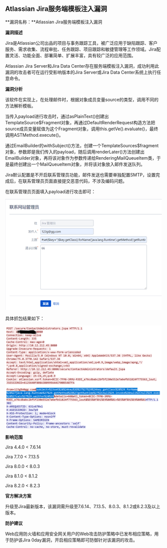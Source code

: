 ## **Atlassian Jira服务端模板注入漏洞**

**漏洞名称：**Atlassian Jira服务端模板注入漏洞

**漏洞描述**

Jira是Atlassian公司出品的项目与事务跟踪工具，被广泛应用于缺陷跟踪、客户服务、需求收集、流程审批、任务跟踪、项目跟踪和敏捷管理等工作领域。Jira配置灵活、功能全面、部署简单、扩展丰富，具有较广泛的应用范围。

Atlassian Jira Server和Jira Data Center存在服务端模板注入漏洞，成功利用此漏洞的攻击者可在运行受影响版本的Jira Server或Jira Data Center系统上执行任意命令。

**漏洞分析**

该软件在实现上，在处理邮件时，根据对象成员变量source的类型，调用不同的方法解析模板。

当传入payload进行攻击时，通过asPlainText()创建出TemplateSource$Fragment对象，再通过DefaultRenderRequest构造方法把source成员变量赋值为这个Fragment对象，调用this.getVe().evaluate()，最终调用ASTMethod.execute()。

通过EmailBuilder的withSubject()方法，创建一个TemplateSources$fragment对象，参数即是我们传入的payload，随后调用renderLater()方法创建出EmailBuilder对象，再将该对象作为参数传递给RenderingMailQueueItem类，于是最终创建出一个MailQueueItem对象，并将该对象放入邮件发送队列。

Jira默认配置是不开启联系管理员功能，邮件发送也需要单独配置SMTP，设置完成后，在联系管理员页面直接提交恶意代码，不涉及编码问题。

在联系管理员页面填入payload进行攻击即可：

![image](../../../../image/WAF/notice-image/4.Atlassian-1.png)

具体抓包结果如下：

![image](../../../../image/WAF/notice-image/4.Atlassian-2.png)

**影响范围**

Jira 4.4.0 < 7.6.14

Jira 7.7.0 < 7.13.5

Jira 8.0.0 < 8.0.3

Jira 8.1.0 < 8.1.2

Jira 8.2.0 < 8.2.3

**官方解决方案**

升级至Jira最新版本，该漏洞需升级至7.6.14、7.13.5、8.0.3、8.1.2或8.2.3及以上版本。

**防护建议**

Web应用防火墙和应用安全网关用户的Web攻击防护策略中已发布相应策略，用于防护该Jira 0day漏洞，开启相应策略即可防御针对该漏洞的攻击。